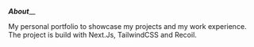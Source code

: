 ***About***__

My personal portfolio to showcase my projects and my work experience. The project is build with Next.Js, TailwindCSS and Recoil.